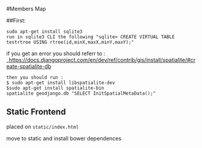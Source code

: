 #Members Map

##First:

    sudo apt-get install sqlite3
    run in sqlite3 CLI the following "sqlite> CREATE VIRTUAL TABLE testrtree USING rtree(id,minX,maxX,minY,maxY);"

if you get an error you should referr to : _https://docs.djangoproject.com/en/dev/ref/contrib/gis/install/spatialite/#create-spatialite-db


    then you should run :
    $ sudo apt-get install libspatialite-dev
    $sudo apt-get install spatialite-bin
    spatialite geodjango.db "SELECT InitSpatialMetaData();"

    
## Static Frontend

placed on 
`static/index.html`

move to static and install bower dependences


